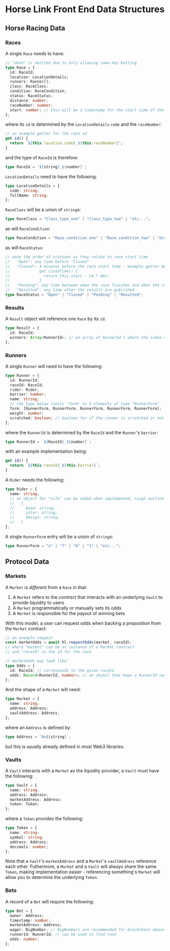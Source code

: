 # Horse Link Front End Data Structures

## Horse Racing Data

### Races

A single `Race` needs to have:

```ts
// "date" is omitted due to only allowing same-day betting
type Race = {
  id: RaceId;
  location: LocationDetails;
  runners: Runner[];
  class: RaceClass;
  condition: RaceCondition;
  status: RaceStatus;
  distance: number;
  raceNumber: number;
  start: number; // this will be a timestamp for the start time of the race
};
```

where its `id` is determined by the `LocationDetails` `code` and the `raceNumber`:

```ts
// an example getter for the race id
get id() {
  return `${this.location.code}_${this.raceNumber}`;
}
```

and the type of `RaceId` is therefore:

```ts
type RaceId = `${string}_${number}`;
```

`LocationDetails` need to have the following:

```ts
type LocationDetails = {
  code: string;
  fullName: string;
};
```

`RaceClass` will be a union of `string`s:

```ts
type RaceClass = "Class_type_one" | "Class_type_two" | "etc...";
```

as will `RaceCondition`:

```ts
type RaceCondition = "Race_condition_one" | "Race_condition_two" | "etc...";
```

as will `RaceStatus`:

```ts
// note the order of statuses as they relate to race start time
//   "Open": any time before "Closed"
//   "Closed": 4 minutes before the race start time - example getter below for implementation
//             get closeTime() {
//               return this.start - (4 * 60);
//             }
//   "Pending": any time between when the race finishes and when the results are published
//   "Resulted": any time after the results are published
type RaceStatus = "Open" | "Closed" | "Pending" | "Resulted";
```

### Results

A `Result` object will reference _one_ `Race` by its `id`:

```ts
type Result = {
  id: RaceId;
  winners: Array<RunnerId>; // an array of RunnerId's where the index corresponds to the place (0 = first...)
};
```

### Runners

A single `Runner` will need to have the following:

```ts
type Runner = {
  id: RunnerId;
  raceId: RaceId;
  rider: Rider;
  barrier: number;
  name: string;
  // the type below limits "form" to 5 elements of type "RunnerForm"
  form: [RunnerForm, RunnerForm, RunnerForm, RunnerForm, RunnerForm];
  weight: number;
  scratched: boolean; // boolean for if the runner is scratched or not
};
```

where the `RunnerId` is determined by the `RaceId` and the `Runner`'s `barrier`:

```ts
type RunnerId = `${RaceId}_${number}`;
```

with an example implementation being:

```ts
get id() {
  return `${this.raceId}_${this.barrier}`;
}
```

A `Rider` needs the following:

```ts
type Rider = {
  name: string;
  // an object for "silk" can be added when implemented, rough outline below
  //   {
  //     base: string;
  //     color: string;
  //     design: string;
  //   }
};
```

A single `RunnerForm` entry will be a union of `string`s:

```ts
type RunnerForm = "x" | "f" | "0" | "1" | "etc...";
```

## Protocol Data

### Markets

A `Market` is _different_ from a `Race` in that:

1. A `Market` refers to the _contract_ that interacts with an underlying `Vault` to provide liquidity to users
2. A `Market` programmatically or manually sets its odds
3. A `Market` is responsible for the payout of winning bets

With this model, a user can request odds when backing a proposition from the `Market` contract:

```ts
// an example request
const marketOdds = await hl.requestOdds(market, raceId);
// where "market" can be an instance of a Market contract
// and "raceId" is the id for the race

// marketOdds may look like:
type Odds = {
  id: RaceId; // corresponds to the given raceId
  odds: Record<RunnerId, number>; // an object that maps a RunnerId number to an odd
};
```

And the shape of a `Market` will need:

```ts
type Market = {
  name: string;
  address: Address;
  vaultAddress: Address;
};
```

where an `Address` is defined by:

```ts
type Address = `0x${string}`;
```

but this is usually already defined in most Web3 libraries.

### Vaults

A `Vault` interacts with a `Market` as the liquidity provider, a `Vault` must have the following:

```ts
type Vault = {
  name: string;
  address: Address;
  marketAddress: Address;
  token: Token;
};
```

where a `Token` provides the following:

```ts
type Token = {
  name: string;
  symbol: string;
  address: Address;
  decimals: number;
};
```

Note that a `Vault`'s `marketAddress` and a `Market`'s `vaultAddress` reference each other. Futhermore, a `Market` and a `Vault` will always share the same `Token`, making implementation easier - referencing something's `Market` will allow you to determine the underlying `Token`.

### Bets

A record of a `Bet` will require the following:

```ts
type Bet = {
  owner: Address;
  timestamp: number;
  marketAddress: Address;
  wager: BigNumber; // BigNumbers are recommended for blockchain amounts
  runnerId: RunnerId; // can be used to find race
  odds: number;
};
```
